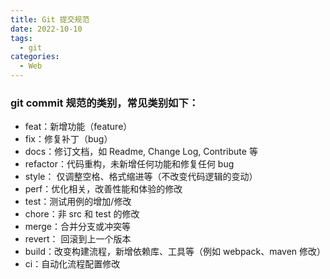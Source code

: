 ```yaml
---
title: Git 提交规范
date: 2022-10-10
tags:
  - git
categories:
  - Web
---
```


### git commit 规范的类别，常见类别如下：

- feat：新增功能（feature）
- fix：修复补丁（bug）
- docs：修订文档，如 Readme, Change Log, Contribute 等
- refactor：代码重构，未新增任何功能和修复任何 bug
- style： 仅调整空格、格式缩进等（不改变代码逻辑的变动）
- perf：优化相关，改善性能和体验的修改
- test：测试用例的增加/修改
- chore：非 src 和 test 的修改
- merge：合并分支或冲突等
- revert： 回滚到上一个版本
- build：改变构建流程，新增依赖库、工具等（例如 webpack、maven 修改）
- ci：自动化流程配置修改